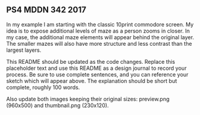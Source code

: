 ## PS4 MDDN 342 2017

In my example I am starting with the classic 10print commodore
screen. My idea is to expose additional levels of maze as
a person zooms in closer. In my case, the additional maze
elements will appear behind the original layer. The smaller
mazes will also have more structure and less contrast than
the largest layers.

This README should be updated as the code changes. Replace
this placeholder text and use this
README as a design journal to record your process.
Be sure to use complete sentences,
and you can reference your sketch which will appear above.
The explanation should be short but complete, roughly 100 words.

Also update both images keeping their original sizes:
preview.png (960x500) and thumbnail.png (230x120).